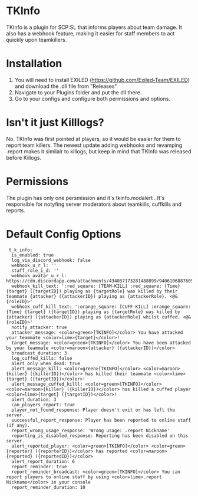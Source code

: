 # TKInfo
TKInfo is a plugin for SCP:SL that informs players about team damage. It also has a webhook feature, making it easier for staff members to act quickly upon teamkillers.

# Installation
1. You will need to install EXILED (https://github.com/Exiled-Team/EXILED) and download the .dll file from "Releases"
2. Navigate to your Plugins folder and put the dll there.
3. Go to your configs and configure both permissions and options.

# Isn't it just Killlogs?
No. TKInfo was first pointed at players, so it would be easier for them to report team killers. The newest update adding webhooks and revamping .report makes it similair to killogs, but keep in mind that TKInfo was released before Killogs.

# Permissions
The plugin has only one persmission and it's tkinfo.modalert . It's responsible for notyfing server moderators about teamkills, cuffkills and reports.

# Default Config Options
```
 t_k_info:
  is_enabled: true
  log_via_discord_webhook: false
  webhook_u_r_l: ''
  staff_role_i_d: ''
  webhook_avatar_u_r_l: https://cdn.discordapp.com/attachments/434037173281488899/940610688760545290/mrozonyhyperthink.jpg
  webhook_kill_text: ':red_square: [TEAM-KILL] :red_square: {Time} {target} ({targetID}) playing as {targetRole} was killed by their teammate {attacker} ({attackerID}) playing as {attackerRole}. <@&{roleID}>'
  webhook_cuff_kill_text: ':orange_square: [CUFF-KILL] :orange_square: {Time} {target} ({targetID}) playing as {targetRole} was killed by {attacker} ({attackerID}) playing as {attackerRole} whilst cuffed. <@&{roleID}>'
  notify_attacker: true
  attacker_message: <color=green>[TKINFO]</color> You have attacked your teammate <color=lime>{target}</color>!
  target_message: <color=green>[TKINFO]</color> You have been attacked by your teammate <color=maroon>{attacker} ({attackerID})</color>
  broadcast_duration: 3
  log_cuffed_kills: false
  alert_only_when_dead: true
  alert_message_kill: <color=green>[TKINFO]</color> <color=maroon>{killer} ({killerID})</color> has killed their teammate <color=lime>{target} ({targetID})</color>!
  alert_message_cuffed_killl: <color=green>[TKINFO]</color> <color=maroon>{killer} ({killerID})</color> has killed a cuffed player <color=lime>{target} ({targetID})</color>!
  alert_duration: 3
  can_players_report: true
  player_not_found_response: Player doesn't exit or has left the server.
  successful_report_response: Player has been reported to online staff (if any).
  report_wrong_usage_response: 'Wrong usage: .report Nickname'
  reporting_is_disabled_response: Reporting has been disabled on this server.
  alert_reported_player: <color=green>[TKINFO]</color> <color=green>{reporter} ({reporterID})</color> has reported <color=maroon>{reported} ({reportedID})</color>
  alert_report_duration: 6
  report_reminder: true
  report_reminder_broadcast: <color=green>[TKINFO]</color> You can report players to online staff by using <color=lime>.report Nickname</color> in your console
  report_reminder_duration: 10
```
